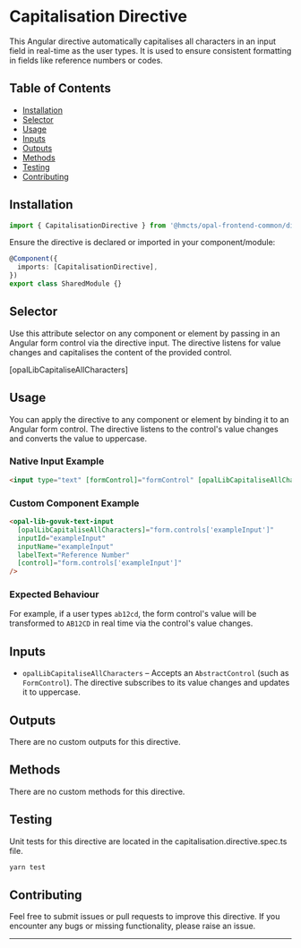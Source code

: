 # Capitalisation Directive

This Angular directive automatically capitalises all characters in an input field in real-time as the user types. It is used to ensure consistent formatting in fields like reference numbers or codes.

## Table of Contents

- [Installation](#installation)
- [Selector](#selector)
- [Usage](#usage)
- [Inputs](#inputs)
- [Outputs](#outputs)
- [Methods](#methods)
- [Testing](#testing)
- [Contributing](#contributing)

## Installation

```typescript
import { CapitalisationDirective } from '@hmcts/opal-frontend-common/directives/capitalisation';
```

Ensure the directive is declared or imported in your component/module:

```typescript
@Component({
  imports: [CapitalisationDirective],
})
export class SharedModule {}
```

## Selector

Use this attribute selector on any component or element by passing in an Angular form control via the directive input. The directive listens for value changes and capitalises the content of the provided control.

[opalLibCapitaliseAllCharacters]

## Usage

You can apply the directive to any component or element by binding it to an Angular form control. The directive listens to the control's value changes and converts the value to uppercase.

### Native Input Example

```html
<input type="text" [formControl]="formControl" [opalLibCapitaliseAllCharacters]="formControl" />
```

### Custom Component Example

```html
<opal-lib-govuk-text-input
  [opalLibCapitaliseAllCharacters]="form.controls['exampleInput']"
  inputId="exampleInput"
  inputName="exampleInput"
  labelText="Reference Number"
  [control]="form.controls['exampleInput']"
/>
```

### Expected Behaviour

For example, if a user types `ab12cd`, the form control's value will be transformed to `AB12CD` in real time via the control's value changes.

## Inputs

- `opalLibCapitaliseAllCharacters` – Accepts an `AbstractControl` (such as `FormControl`). The directive subscribes to its value changes and updates it to uppercase.

## Outputs

There are no custom outputs for this directive.

## Methods

There are no custom methods for this directive.

## Testing

Unit tests for this directive are located in the capitalisation.directive.spec.ts file.

```bash
yarn test
```

## Contributing

Feel free to submit issues or pull requests to improve this directive.
If you encounter any bugs or missing functionality, please raise an issue.

---
